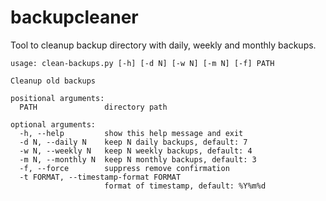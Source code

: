 # backupcleaner

Tool to cleanup backup directory with daily, weekly and monthly backups.

```text
usage: clean-backups.py [-h] [-d N] [-w N] [-m N] [-f] PATH

Cleanup old backups

positional arguments:
  PATH               directory path

optional arguments:
  -h, --help         show this help message and exit
  -d N, --daily N    keep N daily backups, default: 7
  -w N, --weekly N   keep N weekly backups, default: 4
  -m N, --monthly N  keep N monthly backups, default: 3
  -f, --force        suppress remove confirmation
  -t FORMAT, --timestamp-format FORMAT
                     format of timestamp, default: %Y%m%d
```
